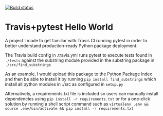 [![Build status](https://travis-ci.org/iliazenkov/travis-pytest-hello-world.svg?master)](https://travis-ci.org/iliazenkov)

# Travis+pytest Hello World
 A project I made to get familiar with Travis CI running pytest in order to better understand production-ready Python package deployment.
 
 The Travis build config in .travis.yml runs pytest to execute tests found in ```./tests``` against the substring module provided in the substring package in ```./src/find_substrings```
 
 As an example, I would upload this package to the Python Package Index and then be able to install it by running ```pip install find_substrings``` which install all python modules in ./src as configured in ```setup.py```

Alternatively, a requirements.txt file is included so users can manually install dependencies using ```pip install -r requirements.txt``` or for a one-click solution by running a shell script command such as  ```virtualenv .env && source .env/bin/activate && pip install -r requirements.txt```
